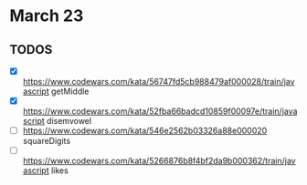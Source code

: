 # March 23

## TODOS

- [x] <https://www.codewars.com/kata/56747fd5cb988479af000028/train/javascript> getMiddle
- [x] <https://www.codewars.com/kata/52fba66badcd10859f00097e/train/javascript> disemvowel
- [ ] <https://www.codewars.com/kata/546e2562b03326a88e000020> squareDigits
- [ ] <https://www.codewars.com/kata/5266876b8f4bf2da9b000362/train/javascript> likes
